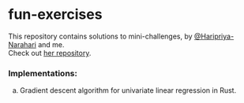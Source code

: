 # fun-exercises

This repository contains solutions to mini-challenges, by <a href="https://github.com/Haripriya-Narahari">@Haripriya-Narahari</a> and me.
<br>
Check out <a href="https://github.com/Haripriya-Narahari/hpn_rust_playground/tree/main">her repository</a>.

### Implementations:
<ol type='a'>
  <li>Gradient descent algorithm for univariate linear regression in Rust.
</li>
</ol>
